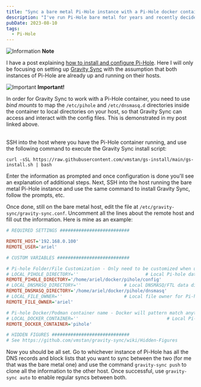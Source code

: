 ```yaml
---
title: "Sync a bare metal Pi-Hole instance with a Pi-Hole docker container on another host"
description: "I've run Pi-Hole bare metal for years and recently decided to run a secondary instance of Pi-Hole on another machine as a Docker container. Gravity Sync keeps them updated with all the same DNS records, block lists, etc. Here's how I set it up."
pubDate: 2023-08-10
tags:
  - Pi-Hole
---
```


<div>
  <div class="info">
    <span>
      <img src="/assets/info.svg" class="info-icon" alt="Information" loading="eager" decoding="async" />
      <b>Note</b>
    </span>
    <p>
      I have a post explaining <a href="set-up-pihole-on-linux" target="_blank">how to install and configure Pi-Hole</a>. Here I will only be focusing on setting up <a href="https://github.com/vmstan/gravity-sync" target="_blank">Gravity Sync</a> with the assumption that both instances of Pi-Hole are already up and running on their hosts.
    </p>
  </div>
</div>
<div>
  <div class="alert">
    <span>
      <img src="/assets/alert.svg" class="alert-icon" alt="Important" loading="eager" decoding="async" />
      <b>Important!</b>
    </span>
    <p>
      In order for Gravity Sync to work with a Pi-Hole container, you need to use <em>bind mounts</em> to map the <code>/etc/pihole</code> and <code>/etc/dnsmasq.d</code> directories inside the container to local directories on your host, so that Gravity Sync can access and interact with the config files. This is demonstrated in my post linked above.
    </p>
  </div>
<div>
<br>
SSH into the host where you have the Pi-Hole container running, and use the following command to execute the Gravity Sync install script:

```
curl -sSL https://raw.githubusercontent.com/vmstan/gs-install/main/gs-install.sh | bash
```

Enter the information as prompted and once configuration is done you'll see an explanation of additional steps. Next, SSH into the host running the bare metal Pi-Hole instance and use the same command to install Gravity Sync, follow the prompts, etc.

Once done, still on the bare metal host, edit the file at `/etc/gravity-sync/gravity-sync.conf`. Uncomment all the lines about the remote host and fill out the information. Here is mine as an example:

```ini
# REQUIRED SETTINGS ##########################

REMOTE_HOST='192.168.0.100'
REMOTE_USER='ariel'

# CUSTOM VARIABLES ###########################

# Pi-hole Folder/File Customization - Only need to be customized when using containers
# LOCAL_PIHOLE_DIRECTORY=''                         # Local Pi-hole data directory
REMOTE_PIHOLE_DIRECTORY='/home/ariel/docker/pihole/config'
# LOCAL_DNSMASQ_DIRECTORY=''                # Local DNSMASQ/FTL data directory
REMOTE_DNSMASQ_DIRECTORY='/home/ariel/docker/pihole/dnsmasq'
# LOCAL_FILE_OWNER=''                       # Local file owner for Pi-hole
REMOTE_FILE_OWNER='ariel'

# Pi-hole Docker/Podman container name - Docker will pattern match anything set below
# LOCAL_DOCKER_CONTAINER=''                                 # Local Pi-hole container name
REMOTE_DOCKER_CONTAINER='pihole'

# HIDDEN FIGURES #############################
# See https://github.com/vmstan/gravity-sync/wiki/Hidden-Figures
```

Now you should be all set. Go to whichever instance of Pi-Hole has all the DNS records and block lists that you want to sync between the two (for me that was the bare metal one) and use the command `gravity-sync push` to clone all the information to the other host. Once successful, use `gravity-sync auto` to enable regular syncs between both.
